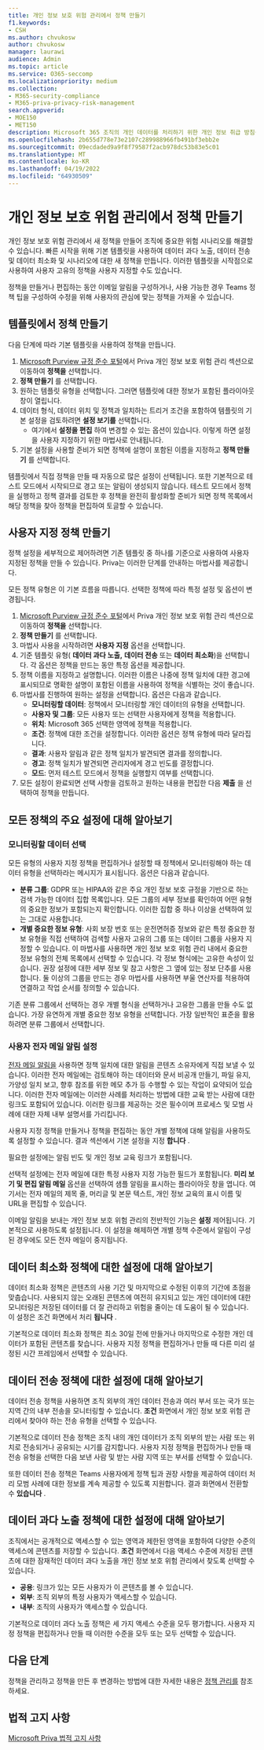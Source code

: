 ```yaml
---
title: 개인 정보 보호 위험 관리에서 정책 만들기
f1.keywords:
- CSH
ms.author: chvukosw
author: chvukosw
manager: laurawi
audience: Admin
ms.topic: article
ms.service: O365-seccomp
ms.localizationpriority: medium
ms.collection:
- M365-security-compliance
- M365-priva-privacy-risk-management
search.appverid:
- MOE150
- MET150
description: Microsoft 365 조직의 개인 데이터를 처리하기 위한 개인 정보 취급 방침을 만들고 사용자 지정하는 방법을 알아봅니다.
ms.openlocfilehash: 2b655d778e73e2107c289988966fb491bf3ebb2e
ms.sourcegitcommit: 09ecdaded9a9f8f79587f2acb978dc53b83e5c01
ms.translationtype: MT
ms.contentlocale: ko-KR
ms.lasthandoff: 04/19/2022
ms.locfileid: "64930509"
---
```

# <a name="create-policies-in-privacy-risk-management"></a>개인 정보 보호 위험 관리에서 정책 만들기

개인 정보 보호 위험 관리에서 새 정책을 만들어 조직에 중요한 위험 시나리오를 해결할 수 있습니다. 빠른 시작을 위해 기본 템플릿을 사용하여 데이터 과다 노출, 데이터 전송 및 데이터 최소화 및 시나리오에 대한 새 정책을 만듭니다. 이러한 템플릿을 시작점으로 사용하여 사용자 고유의 정책을 사용자 지정할 수도 있습니다.

정책을 만들거나 편집하는 동안 이메일 알림을 구성하거나, 사용 가능한 경우 Teams 정책 팁을 구성하여 수정을 위해 사용자의 관심에 맞는 정책을 가져올 수 있습니다.

## <a name="create-a-policy-from-a-template"></a>템플릿에서 정책 만들기

다음 단계에 따라 기본 템플릿을 사용하여 정책을 만듭니다.

1. [Microsoft Purview 규정 준수 포털](https://compliance.microsoft.com/)에서 Priva 개인 정보 보호 위험 관리 섹션으로 이동하여 **정책을** 선택합니다.
1. **정책 만들기** 를 선택합니다.
1. 원하는 템플릿 유형을 선택합니다. 그러면 템플릿에 대한 정보가 포함된 플라이아웃 창이 열립니다.
1. 데이터 형식, 데이터 위치 및 정책과 일치하는 트리거 조건을 포함하여 템플릿의 기본 설정을 검토하려면 **설정 보기를** 선택합니다.
     - 여기에서 **설정을 편집** 하여 변경할 수 있는 옵션이 있습니다. 이렇게 하면 설정을 사용자 지정하기 위한 마법사로 안내됩니다.
1. 기본 설정을 사용할 준비가 되면 정책에 설명이 포함된 이름을 지정하고 **정책 만들기** 를 선택합니다.

템플릿에서 직접 정책을 만들 때 자동으로 많은 설정이 선택됩니다. 또한 기본적으로 테스트 모드에서 시작되므로 경고 또는 알림이 생성되지 않습니다. 테스트 모드에서 정책을 실행하고 정책 결과를 검토한 후 정책을 완전히 활성화할 준비가 되면 정책 목록에서 해당 정책을 찾아 정책을 편집하여 토글할 수 있습니다.

## <a name="create-a-custom-policy"></a>사용자 지정 정책 만들기

정책 설정을 세부적으로 제어하려면 기존 템플릿 중 하나를 기준으로 사용하여 사용자 지정된 정책을 만들 수 있습니다. Priva는 이러한 단계를 안내하는 마법사를 제공합니다.

모든 정책 유형은 이 기본 흐름을 따릅니다. 선택한 정책에 따라 특정 설정 및 옵션이 변경됩니다.

1. [Microsoft Purview 규정 준수 포털](https://compliance.microsoft.com/)에서 Priva 개인 정보 보호 위험 관리 섹션으로 이동하여 **정책을** 선택합니다.
1. **정책 만들기** 를 선택합니다.
1. 마법사 사용을 시작하려면 **사용자 지정** 옵션을 선택합니다.
1. 기준 템플릿 유형( **데이터 과다 노출,** **데이터 전송** 또는 **데이터 최소화**)을 선택합니다. 각 옵션은 정책을 만드는 동안 특정 옵션을 제공합니다.
1. 정책 이름을 지정하고 설명합니다. 이러한 이름은 나중에 정책 일치에 대한 경고에 표시되므로 명확한 설명이 포함된 이름을 사용하여 정책을 식별하는 것이 좋습니다.
1. 마법사를 진행하여 원하는 설정을 선택합니다. 옵션은 다음과 같습니다.
    - **모니터링할 데이터**: 정책에서 모니터링할 개인 데이터의 유형을 선택합니다.
    - **사용자 및 그룹**: 모든 사용자 또는 선택한 사용자에게 정책을 적용합니다.
    - **위치**: Microsoft 365 선택한 영역에 정책을 적용합니다.
    - **조건**: 정책에 대한 조건을 설정합니다. 이러한 옵션은 정책 유형에 따라 달라집니다.
    - **결과**: 사용자 알림과 같은 정책 일치가 발견되면 결과를 정의합니다.
    - **경고**: 정책 일치가 발견되면 관리자에게 경고 빈도를 결정합니다.
    - **모드**: 먼저 테스트 모드에서 정책을 실행할지 여부를 선택합니다.
1. 모든 설정이 완료되면 선택 사항을 검토하고 원하는 내용을 편집한 다음 **제출** 을 선택하여 정책을 만듭니다.

## <a name="learn-about-key-settings-for-all-policies"></a>모든 정책의 주요 설정에 대해 알아보기

### <a name="choose-data-to-monitor"></a>모니터링할 데이터 선택

모든 유형의 사용자 지정 정책을 편집하거나 설정할 때 정책에서 모니터링해야 하는 데이터 유형을 선택하라는 메시지가 표시됩니다. 옵션은 다음과 같습니다.

- **분류 그룹**: GDPR 또는 HIPAA와 같은 주요 개인 정보 보호 규정을 기반으로 하는 검색 가능한 데이터 집합 목록입니다. 모든 그룹의 세부 정보를 확인하여 어떤 유형의 중요한 정보가 포함되는지 확인합니다. 이러한 집합 중 하나 이상을 선택하여 있는 그대로 사용합니다.
- **개별 중요한 정보 유형**: 사회 보장 번호 또는 운전면허증 정보와 같은 특정 중요한 정보 유형을 직접 선택하여 검색할 사용자 고유의 그룹 또는 데이터 그룹을 사용자 지정할 수 있습니다. 이 마법사를 사용하면 개인 정보 보호 위험 관리 내에서 중요한 정보 유형의 전체 목록에서 선택할 수 있습니다. 각 정보 형식에는 고유한 속성이 있습니다. 권장 설정에 대한 세부 정보 및 참고 사항은 그 옆에 있는 정보 단추를 사용합니다. 둘 이상의 그룹을 만드는 경우 마법사를 사용하면 부울 연산자를 적용하여 연결하고 작업 순서를 정의할 수 있습니다.

기존 분류 그룹에서 선택하는 경우 개별 형식을 선택하거나 고유한 그룹을 만들 수도 없습니다. 가장 유연하게 개별 중요한 정보 유형을 선택합니다. 가장 일반적인 표준을 활용하려면 분류 그룹에서 선택합니다.

### <a name="set-user-email-notifications"></a>사용자 전자 메일 알림 설정

[전자 메일 알림을](risk-management-notifications.md) 사용하면 정책 일치에 대한 알림을 콘텐츠 소유자에게 직접 보낼 수 있습니다. 이러한 전자 메일에는 검토해야 하는 데이터와 문서 비공개 만들기, 파일 유지, 가양성 일치 보고, 향후 참조를 위한 메모 추가 등 수행할 수 있는 작업이 요약되어 있습니다. 이러한 전자 메일에는 이러한 사례를 처리하는 방법에 대한 교육 받는 사람에 대한 링크도 포함되어 있습니다. 이러한 링크를 제공하는 것은 필수이며 프로세스 및 모범 사례에 대한 자체 내부 설명서를 가리킵니다.

사용자 지정 정책을 만들거나 정책을 편집하는 동안 개별 정책에 대해 알림을 사용하도록 설정할 수 있습니다. 결과 섹션에서 기본 설정을 지정 **합니다** .

필요한 설정에는 알림 빈도 및 개인 정보 교육 링크가 포함됩니다.

선택적 설정에는 전자 메일에 대한 특정 사용자 지정 가능한 필드가 포함됩니다. **미리 보기 및 편집 알림 메일** 옵션을 선택하여 샘플 알림을 표시하는 플라이아웃 창을 엽니다. 여기서는 전자 메일의 제목 줄, 머리글 및 본문 텍스트, 개인 정보 교육의 표시 이름 및 URL을 편집할 수 있습니다.

이메일 알림을 보내는 개인 정보 보호 위험 관리의 전반적인 기능은 **설정** 제어됩니다. 기본적으로 사용하도록 설정됩니다. 이 설정을 해제하면 개별 정책 수준에서 알림이 구성된 경우에도 모든 전자 메일이 중지됩니다.

## <a name="learn-about-settings-for-data-minimization-policies"></a>데이터 최소화 정책에 대한 설정에 대해 알아보기

데이터 최소화 정책은 콘텐츠의 사용 기간 및 마지막으로 수정된 이후의 기간에 초점을 맞춥습니다. 사용되지 않는 오래된 콘텐츠에 여전히 유지되고 있는 개인 데이터에 대한 모니터링은 저장된 데이터를 더 잘 관리하고 위험을 줄이는 데 도움이 될 수 있습니다. 이 설정은 조건 화면에서 처리 **됩니다** .

기본적으로 데이터 최소화 정책은 최소 30일 전에 만들거나 마지막으로 수정한 개인 데이터가 포함된 콘텐츠를 찾습니다. 사용자 지정 정책을 편집하거나 만들 때 다른 미리 설정된 시간 프레임에서 선택할 수 있습니다.

## <a name="learn-about-settings-for-data-transfer-policies"></a>데이터 전송 정책에 대한 설정에 대해 알아보기

데이터 전송 정책을 사용하면 조직 외부의 개인 데이터 전송과 여러 부서 또는 국가 또는 지역 간의 내부 전송을 모니터링할 수 있습니다. **조건** 화면에서 개인 정보 보호 위험 관리에서 찾아야 하는 전송 유형을 선택할 수 있습니다.

기본적으로 데이터 전송 정책은 조직 내의 개인 데이터가 조직 외부의 받는 사람 또는 위치로 전송되거나 공유되는 시기를 감지합니다. 사용자 지정 정책을 편집하거나 만들 때 전송 유형을 선택한 다음 보낸 사람 및 받는 사람 지역 또는 부서를 선택할 수 있습니다.

또한 데이터 전송 정책은 Teams 사용자에게 정책 팁과 권장 사항을 제공하여 데이터 처리 모범 사례에 대한 정보를 계속 제공할 수 있도록 지원합니다. 결과 화면에서 전환할 수 **있습니다** .

## <a name="learn-about-settings-for-data-overexposure-policies"></a>데이터 과다 노출 정책에 대한 설정에 대해 알아보기

조직에서는 공개적으로 액세스할 수 있는 영역과 제한된 영역을 포함하여 다양한 수준의 액세스에 콘텐츠를 저장할 수 있습니다. **조건** 화면에서 다음 액세스 수준에 저장된 콘텐츠에 대한 잠재적인 데이터 과다 노출을 개인 정보 보호 위험 관리에서 찾도록 선택할 수 있습니다.

- **공용**: 링크가 있는 모든 사용자가 이 콘텐츠를 볼 수 있습니다.
- **외부**: 조직 외부의 특정 사용자가 액세스할 수 있습니다.
- **내부**: 조직의 사용자가 액세스할 수 있습니다.

기본적으로 데이터 과다 노출 정책은 세 가지 액세스 수준을 모두 평가합니다. 사용자 지정 정책을 편집하거나 만들 때 이러한 수준을 모두 또는 모두 선택할 수 있습니다.

## <a name="next-steps"></a>다음 단계

정책을 관리하고 정책을 만든 후 변경하는 방법에 대한 자세한 내용은 [정책 관리를](risk-management-policies-manage.md) 참조하세요.

## <a name="legal-disclaimer"></a>법적 고지 사항

[Microsoft Priva 법적 고지 사항](priva-disclaimer.md)
